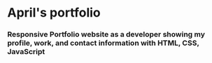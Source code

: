 # April's portfolio

### Responsive Portfolio website as a developer showing my profile, work, and contact information with HTML, CSS, JavaScript
